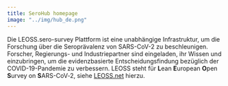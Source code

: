 ```yaml
---
title: SeroHub homepage
image: "../img/hub_de.png"
---
```


Die LEOSS.sero-survey Plattform ist eine unabhängige Infrastruktur, um die Forschung über die Seroprävalenz von SARS-CoV-2 zu beschleunigen. Forscher, Regierungs- und Industriepartner sind eingeladen, ihr Wissen und  einzubringen, um die evidenzbasierte Entscheidungsfindung bezüglich der COVID-19-Pandemie zu verbessern. LEOSS steht für <b>L</b>ean <b>E</b>uropean <b>O</b>pen <b>S</b>urvey on <b>S</b>ARS-CoV‑2, siehe [LEOSS.net](leoss.net) hierzu.